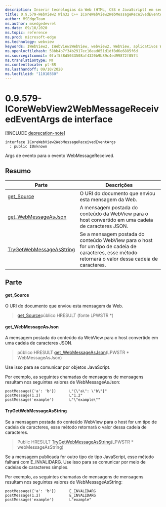```yaml
---
description: Inserir tecnologias da Web (HTML, CSS e JavaScript) em seus aplicativos nativos com o controle WebView2 do Microsoft Edge
title: 0.9.579-WebView2 Win32 C++ ICoreWebView2WebMessageReceivedEventArgs
author: MSEdgeTeam
ms.author: msedgedevrel
ms.date: 09/10/2020
ms.topic: reference
ms.prod: microsoft-edge
ms.technology: webview
keywords: IWebView2, IWebView2WebView, webview2, WebView, aplicativos Win32, Win32, Edge, ICoreWebView2, ICoreWebView2Controller, controle do navegador, HTML Edge, ICoreWebView2WebMessageReceivedEventArgs
ms.openlocfilehash: 58bb4b7f34b2917ec16ead051d1df8d6e6885f6d
ms.sourcegitcommit: 0faf538d5033508af4320b9b89c4ed99872f0574
ms.translationtype: MT
ms.contentlocale: pt-BR
ms.lasthandoff: 09/10/2020
ms.locfileid: "11010380"
---
```

# 0.9.579-ICoreWebView2WebMessageReceivedEventArgs de interface 

[!INCLUDE [deprecation-note](../../includes/deprecation-note.md)]

```
interface ICoreWebView2WebMessageReceivedEventArgs
  : public IUnknown
```

Args de evento para o evento WebMessageReceived.

## Resumo

 Parte                        | Descrições
--------------------------------|---------------------------------------------
[get_Source](#get_source) | O URI do documento que enviou esta mensagem da Web.
[get_WebMessageAsJson](#get_webmessageasjson) | A mensagem postada do conteúdo da WebView para o host convertido em uma cadeia de caracteres JSON.
[TryGetWebMessageAsString](#trygetwebmessageasstring) | Se a mensagem postada do conteúdo WebView para o host for um tipo de cadeia de caracteres, esse método retornará o valor dessa cadeia de caracteres.

## Parte

#### get_Source 

O URI do documento que enviou esta mensagem da Web.

> [get_Source](#get_source)público HRESULT (fonte LPWSTR *)

#### get_WebMessageAsJson 

A mensagem postada do conteúdo da WebView para o host convertido em uma cadeia de caracteres JSON.

> público HRESULT [get_WebMessageAsJson](#get_webmessageasjson)(LPWSTR * WebMessageAsJson)

Use isso para se comunicar por objetos JavaScript.

Por exemplo, as seguintes chamadas de mensagens de mensagens resultam nos seguintes valores de WebMessageAsJson:

```
postMessage({'a': 'b'})      L"{\"a\": \"b\"}"
postMessage(1.2)             L"1.2"
postMessage('example')       L"\"example\""
```

#### TryGetWebMessageAsString 

Se a mensagem postada do conteúdo WebView para o host for um tipo de cadeia de caracteres, esse método retornará o valor dessa cadeia de caracteres.

> Public HRESULT [TryGetWebMessageAsString](#trygetwebmessageasstring)(LPWSTR * webMessageAsString)

Se a mensagem publicada for outro tipo de tipo JavaScript, esse método falhará com E_INVALIDARG. Use isso para se comunicar por meio de cadeias de caracteres simples.

Por exemplo, as seguintes chamadas de mensagens de mensagens resultam nos seguintes valores de WebMessageAsString:

```
postMessage({'a': 'b'})      E_INVALIDARG
postMessage(1.2)             E_INVALIDARG
postMessage('example')       L"example"
```

